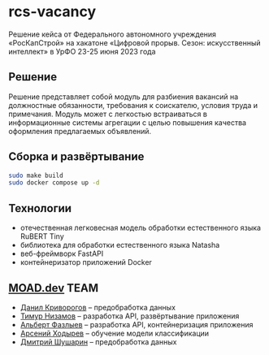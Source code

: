# rcs-vacancy
Решение кейса от Федерального автономного учреждения «РосКапСтрой» на хакатоне «Цифровой прорыв. Сезон: искусственный интеллект» в УрФО 23-25 июня 2023 года

## Решение
Решение представляет собой модуль для разбиения вакансий на должностные обязанности, требования к соискателю, условия труда и примечания. Модуль может с легкостью встраиваться в информационные системы агрегации с целью повышения качества оформления предлагаемых объявлений.

## Сборка и развёртывание
```bash
sudo make build
sudo docker compose up -d
```

## Технологии
* отечественная легковесная модель обработки естественного языка RuBERT Tiny
* библиотека для обработки естественного языка Natasha
* веб-фреймворк FastAPI
* контейнеризатор приложений Docker

## [MOAD.dev](https://moad.dev) TEAM
* [Данил Криворогов](https://github.com/daniil7) – предобработка данных
* [Тимур Низамов](https://github.com/nizamovtimur) – разработка API, развёртывание приложения
* [Альберт Фазлыев](https://github.com/bulatovv) – разработка API, контейнеризация приложения
* [Арсений Ходырев](https://github.com/SeninoSeno) – обучение модели классификации
* [Дмитрий Шушарин](https://github.com/Dima2002iq) – предобработка данных


